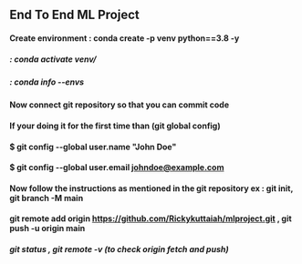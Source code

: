 ## End To End ML Project ##
#### Create environment : conda create -p venv python==3.8 -y
#####                    : conda activate venv/
#####                    : conda info --envs
#### Now connect git repository so that you can commit code
#### If your doing it for the first time than (git global config) 
#### $ git config --global user.name "John Doe"
#### $ git config --global user.email johndoe@example.com

#### Now follow the instructions as mentioned in the git repository ex : git init, git branch -M main
#### git remote add origin https://github.com/Rickykuttaiah/mlproject.git , git push -u origin main
##### git status , git remote -v (to check origin fetch and push)
